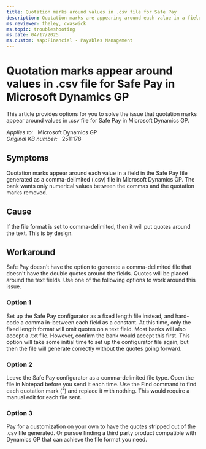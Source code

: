 ```yaml
---
title: Quotation marks around values in .csv file for Safe Pay
description: Quotation marks are appearing around each value in a field in the Safe Pay file generated as a comma-delimited (.csv) file. The bank wants only numerical values between the commas and the quotation marks removed.
ms.reviewer: theley, cwaswick
ms.topic: troubleshooting
ms.date: 04/17/2025
ms.custom: sap:Financial - Payables Management
---
```

# Quotation marks appear around values in .csv file for Safe Pay in Microsoft Dynamics GP

This article provides options for you to solve the issue that quotation marks appear around values in .csv file for Safe Pay in Microsoft Dynamics GP.

_Applies to:_ &nbsp; Microsoft Dynamics GP  
_Original KB number:_ &nbsp; 2511178

## Symptoms

Quotation marks appear around each value in a field in the Safe Pay file generated as a comma-delimited (.csv) file in Microsoft Dynamics GP. The bank wants only numerical values between the commas and the quotation marks removed.

## Cause

If the file format is set to comma-delimited, then it will put quotes around the text. This is by design.

## Workaround

Safe Pay doesn't have the option to generate a comma-delimited file that doesn't have the double quotes around the fields. Quotes will be placed around the text fields. Use one of the following options to work around this issue.

### Option 1

Set up the Safe Pay configurator as a fixed length file instead, and hard-code a comma in-between each field as a constant. At this time, only the fixed length format will omit quotes on a text field. Most banks will also accept a .txt file. However, confirm the bank would accept this first. This option will take some initial time to set up the configurator file again, but then the file will generate correctly without the quotes going forward.

### Option 2

Leave the Safe Pay configurator as a comma-delimited file type. Open the file in Notepad before you send it each time. Use the Find command to find each quotation mark (") and replace it with nothing. This would require a manual edit for each file sent.

### Option 3

Pay for a customization on your own to have the quotes stripped out of the .csv file generated. Or pursue finding a third party product compatible with Dynamics GP that can achieve the file format you need.
